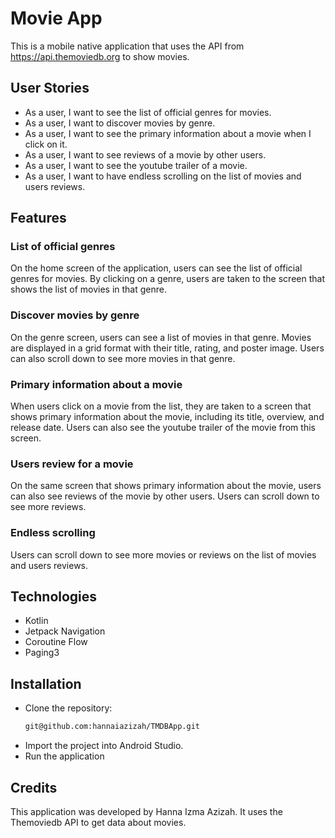 # Movie App
This is a mobile native application that uses the API from https://api.themoviedb.org to show movies.

## User Stories
- As a user, I want to see the list of official genres for movies.
- As a user, I want to discover movies by genre.
- As a user, I want to see the primary information about a movie when I click on it.
- As a user, I want to see reviews of a movie by other users.
- As a user, I want to see the youtube trailer of a movie.
- As a user, I want to have endless scrolling on the list of movies and users reviews.

## Features
### List of official genres
On the home screen of the application, users can see the list of official genres for movies. By clicking on a genre, users are taken to the screen that shows the list of movies in that genre.

### Discover movies by genre
On the genre screen, users can see a list of movies in that genre. Movies are displayed in a grid format with their title, rating, and poster image. Users can also scroll down to see more movies in that genre.

### Primary information about a movie
When users click on a movie from the list, they are taken to a screen that shows primary information about the movie, including its title, overview, and release date. Users can also see the youtube trailer of the movie from this screen.

### Users review for a movie
On the same screen that shows primary information about the movie, users can also see reviews of the movie by other users. Users can scroll down to see more reviews.

### Endless scrolling
Users can scroll down to see more movies or reviews on the list of movies and users reviews.

## Technologies
- Kotlin
- Jetpack Navigation
- Coroutine Flow
- Paging3

## Installation
- Clone the repository:
  ```bash
  git@github.com:hannaiazizah/TMDBApp.git
  ```
- Import the project into Android Studio.
- Run the application

## Credits
This application was developed by Hanna Izma Azizah. It uses the Themoviedb API to get data about movies.